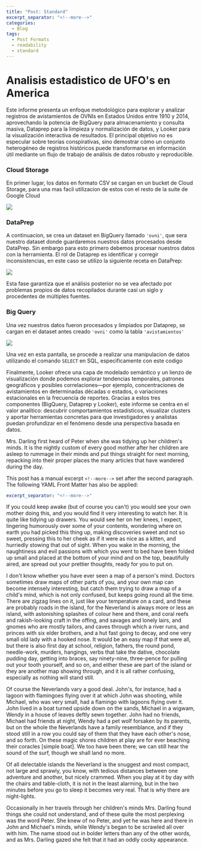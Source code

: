 ```yaml
---
title: "Post: Standard"
excerpt_separator: "<!--more-->"
categories:
  - Blog
tags:
  - Post Formats
  - readability
  - standard
---
```


# Analisis estadistico de UFO's en America

Este informe presenta un enfoque metodológico para explorar y analizar registros de avistamientos de OVNIs en Estados Unidos entre 1910 y 2014, aprovechando la potencia de BigQuery para almacenamiento y consulta masiva, Dataprep para la limpieza y normalización de datos, y Looker para la visualización interactiva de resultados. El principal objetivo no es especular sobre teorías conspirativas, sino demostrar cómo un conjunto heterogéneo de registros históricos puede transformarse en información útil mediante un flujo de trabajo de análisis de datos robusto y reproducible.

### Cloud Storage

En primer lugar, los datos en formato CSV se cargan en un bucket de Cloud Storage, para una mas facil utilizacion de estos con el resto de la suite de Google Cloud

![](https://holocron.so/uploads/d8662850-screenshot-2025-06-02-081412.png)

### DataPrep

A continuacion, se crea un dataset en BigQuery llamado `'ovni'`, que sera nuestro dataset donde guardaremos nuestros datos procesados desde DataPrep. Sin embargo para esto primero debemos procesar nuestros datos con la herramienta. El rol de Dataprep es identificar y corregir inconsistencias, en este caso se utilizo la siguiente receta en DataPrep:

![](https://holocron.so/uploads/1440f3e1-screenshot-2025-06-01-230226.png)

Esta fase garantiza que el análisis posterior no se vea afectado por problemas propios de datos recopilados durante casi un siglo y procedentes de múltiples fuentes.

### Big Query

Una vez nuestros datos fueron procesados y limpiados por Dataprep, se cargan en el dataset antes creado `'ovni'` como la tabla `'avistamientos'`

![](https://holocron.so/uploads/06d44241-screenshot-2025-06-02-082620.png)

Una vez en esta pantalla, se procede a realizar una manipulacion de datos utilizando el comando `SELECT` en SQL, especificamente con este codigo

Finalmente, Looker ofrece una capa de modelado semántico y un lienzo de visualización donde podemos explorar tendencias temporales, patrones geográficos y posibles correlaciones—por ejemplo, concentraciones de avistamientos en determinadas décadas o estados, o variaciones estacionales en la frecuencia de reportes. Gracias a estos tres componentes (BigQuery, Dataprep y Looker), este informe se centra en el valor analítico: descubrir comportamientos estadísticos, visualizar clusters y aportar herramientas concretas para que investigadores y analistas puedan profundizar en el fenómeno desde una perspectiva basada en datos.

Mrs. Darling first heard of Peter when she was tidying up her children's minds. It is the nightly custom of every good mother after her children are asleep to rummage in their minds and put things straight for next morning, repacking into their proper places the many articles that have wandered during the day.

<!--more-->

This post has a manual excerpt `<!--more-->` set after the second paragraph. The following YAML Front Matter has also be applied:

```yaml
excerpt_separator: "<!--more-->"
```

If you could keep awake (but of course you can't) you would see your own mother doing this, and you would find it very interesting to watch her. It is quite like tidying up drawers. You would see her on her knees, I expect, lingering humorously over some of your contents, wondering where on earth you had picked this thing up, making discoveries sweet and not so sweet, pressing this to her cheek as if it were as nice as a kitten, and hurriedly stowing that out of sight. When you wake in the morning, the naughtiness and evil passions with which you went to bed have been folded up small and placed at the bottom of your mind and on the top, beautifully aired, are spread out your prettier thoughts, ready for you to put on.

I don't know whether you have ever seen a map of a person's mind. Doctors sometimes draw maps of other parts of you, and your own map can become intensely interesting, but catch them trying to draw a map of a child's mind, which is not only confused, but keeps going round all the time. There are zigzag lines on it, just like your temperature on a card, and these are probably roads in the island, for the Neverland is always more or less an island, with astonishing splashes of colour here and there, and coral reefs and rakish-looking craft in the offing, and savages and lonely lairs, and gnomes who are mostly tailors, and caves through which a river runs, and princes with six elder brothers, and a hut fast going to decay, and one very small old lady with a hooked nose. It would be an easy map if that were all, but there is also first day at school, religion, fathers, the round pond, needle-work, murders, hangings, verbs that take the dative, chocolate pudding day, getting into braces, say ninety-nine, three-pence for pulling out your tooth yourself, and so on, and either these are part of the island or they are another map showing through, and it is all rather confusing, especially as nothing will stand still.

Of course the Neverlands vary a good deal. John's, for instance, had a lagoon with flamingoes flying over it at which John was shooting, while Michael, who was very small, had a flamingo with lagoons flying over it. John lived in a boat turned upside down on the sands, Michael in a wigwam, Wendy in a house of leaves deftly sewn together. John had no friends, Michael had friends at night, Wendy had a pet wolf forsaken by its parents, but on the whole the Neverlands have a family resemblance, and if they stood still in a row you could say of them that they have each other's nose, and so forth. On these magic shores children at play are for ever beaching their coracles \[simple boat\]. We too have been there; we can still hear the sound of the surf, though we shall land no more.

Of all delectable islands the Neverland is the snuggest and most compact, not large and sprawly, you know, with tedious distances between one adventure and another, but nicely crammed. When you play at it by day with the chairs and table-cloth, it is not in the least alarming, but in the two minutes before you go to sleep it becomes very real. That is why there are night-lights.

Occasionally in her travels through her children's minds Mrs. Darling found things she could not understand, and of these quite the most perplexing was the word Peter. She knew of no Peter, and yet he was here and there in John and Michael's minds, while Wendy's began to be scrawled all over with him. The name stood out in bolder letters than any of the other words, and as Mrs. Darling gazed she felt that it had an oddly cocky appearance.